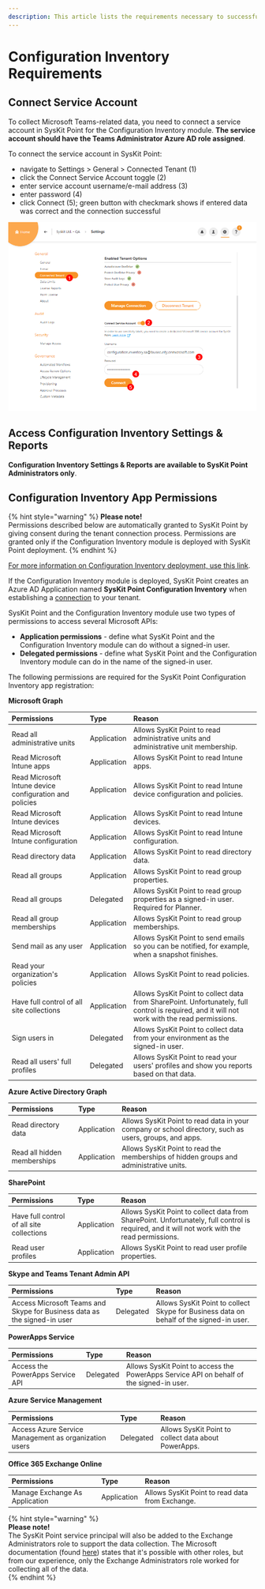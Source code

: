 ```yaml
---
description: This article lists the requirements necessary to successfully deploy and use the Configuration Inventory module in SysKit Point.
---
```


# Configuration Inventory Requirements

## Connect Service Account
To collect Microsoft Teams-related data, you need to connect a service account in SysKit Point for the Configuration Inventory module. 
**The service account should have the Teams Administrator Azure AD role assigned**.

To connect the service account in SysKit Point:
* navigate to Settings > General > Connected Tenant (1)
* click the Connect Service Account toggle (2)
* enter service account username/e-mail address (3)
* enter password (4)
* click Connect (5); green button with checkmark shows if entered data was correct and the connection successful

![Connect Service Account](../.gitbook/assets/configuration-inventory-requirements_connect-service-account.png)

## Access Configuration Inventory Settings & Reports

**Configuration Inventory Settings & Reports are available to SysKit Point Administrators only**.

## Configuration Inventory App Permissions

{% hint style="warning" %}
**Please note!**  
Permissions described below are automatically granted to SysKit Point by giving consent during the tenant connection process. 
Permissions are granted only if the Configuration Inventory module is deployed with SysKit Point deployment.
{% endhint %}

[For more information on Configuration Inventory deployment, use this link](deploy-configuration-inventory-module.md).

If the Configuration Inventory module is deployed, SysKit Point creates an Azure AD Application named **SysKit Point Configuration Inventory** when establishing a [connection](../installation/connect-to-tenant.md) to your tenant.  

SysKit Point and the Configuration Inventory module use two types of permissions to access several Microsoft APIs:

* **Application permissions** - define what SysKit Point and the Configuration Inventory module can do without a signed-in user.
* **Delegated permissions** - define what SysKit Point and the Configuration Inventory module can do in the name of the signed-in user.

The following permissions are required for the SysKit Point Configuration Inventory app registration:

**Microsoft Graph**

| Permissions | Type | Reason |
| :--- | :--- | :--- |
| Read all administrative units | Application | Allows SysKit Point to read administrative units and administrative unit membership. |
| Read Microsoft Intune apps | Application | Allows SysKit Point to read Intune apps. |
| Read Microsoft Intune device configuration and policies | Application | Allows SysKit Point to read Intune device configuration and policies. |
| Read Microsoft Intune devices | Application | Allows SysKit Point to read Intune devices. |
| Read Microsoft Intune configuration | Application | Allows SysKit Point to read Intune configuration. |
| Read directory data | Application | Allows SysKit Point to read directory data. |
| Read all groups | Application | Allows SysKit Point to read group properties. |
| Read all groups | Delegated | Allows SysKit Point to read group properties as a signed-in user. Required for Planner. |
| Read all group memberships | Application | Allows SysKit Point to read group memberships. |
| Send mail as any user | Application | Allows SysKit Point to send emails so you can be notified, for example, when a snapshot finishes. |
| Read your organization's policies | Application | Allows SysKit Point to read policies. |
| Have full control of all site collections | Application | Allows SysKit Point to collect data from SharePoint. Unfortunately, full control is required, and it will not work with the read permissions. |
| Sign users in | Delegated | Allows SysKit Point to collect data from your environment as the signed-in user. |
| Read all users' full profiles | Delegated | Allows SysKit Point to read your users' profiles and show you reports based on that data. |

**Azure Active Directory Graph**

| Permissions | Type | Reason |
| :--- | :--- | :--- |
| Read directory data | Application | Allows SysKit Point to read data in your company or school directory, such as users, groups, and apps. |
| Read all hidden memberships | Application | Allows SysKit Point to read the memberships of hidden groups and administrative units. |

**SharePoint**

| Permissions | Type | Reason |
| :--- | :--- | :--- |
| Have full control of all site collections | Application | Allows SysKit Point to collect data from SharePoint. Unfortunately, full control is required, and it will not work with the read permissions. |
| Read user profiles | Application | Allows SysKit Point to read user profile properties. |

**Skype and Teams Tenant Admin API**

| Permissions | Type | Reason |
| :--- | :--- | :--- |
| Access Microsoft Teams and Skype for Business data as the signed-in user | Delegated | Allows SysKit Point to collect Skype for Business data on behalf of the signed-in user. |

**PowerApps Service**

| Permissions | Type | Reason |
| :--- | :--- | :--- |
| Access the PowerApps Service API | Delegated | Allows SysKit Point to access the PowerApps Service API on behalf of the signed-in user. |

**Azure Service Management**

| Permissions | Type | Reason |
| :--- | :--- | :--- |
| Access Azure Service Management as organization users | Delegated | Allows SysKit Point to collect data about PowerApps. |

**Office 365 Exchange Online**

| Permissions | Type | Reason |
| :--- | :--- | :--- |
| Manage Exchange As Application | Application | Allows SysKit Point to read data from Exchange. |

{% hint style="warning" %}  
**Please note!**  
The SysKit Point service principal will also be added to the Exchange Administrators role to support the data collection. The Microsoft documentation (found [here](https://docs.microsoft.com/en-us/powershell/exchange/app-only-auth-powershell-v2?view=exchange-ps#step-5-assign-azure-ad-roles-to-the-application)) states that it's possible with other roles, but from our experience, only the Exchange Administrators role worked for collecting all of the data.  
{% endhint %}
